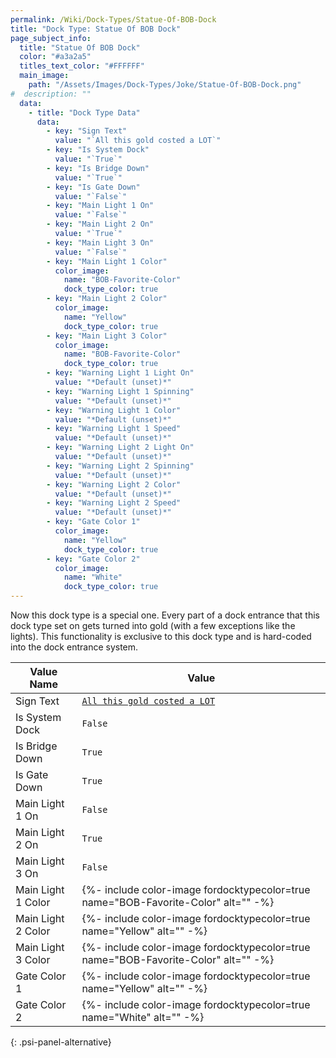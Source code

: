 ```yaml
---
permalink: /Wiki/Dock-Types/Statue-Of-BOB-Dock
title: "Dock Type: Statue Of BOB Dock"
page_subject_info:
  title: "Statue Of BOB Dock"
  color: "#a3a2a5"
  titles_text_color: "#FFFFFF"
  main_image:
    path: "/Assets/Images/Dock-Types/Joke/Statue-Of-BOB-Dock.png"
#  description: ""
  data:
    - title: "Dock Type Data"
      data:
        - key: "Sign Text"
          value: "`All this gold costed a LOT`"
        - key: "Is System Dock"
          value: "`True`"
        - key: "Is Bridge Down"
          value: "`True`"
        - key: "Is Gate Down"
          value: "`False`"
        - key: "Main Light 1 On"
          value: "`False`"
        - key: "Main Light 2 On"
          value: "`True`"
        - key: "Main Light 3 On"
          value: "`False`"
        - key: "Main Light 1 Color"
          color_image:
            name: "BOB-Favorite-Color"
            dock_type_color: true
        - key: "Main Light 2 Color"
          color_image:
            name: "Yellow"
            dock_type_color: true
        - key: "Main Light 3 Color"
          color_image:
            name: "BOB-Favorite-Color"
            dock_type_color: true
        - key: "Warning Light 1 Light On"
          value: "*Default (unset)*"
        - key: "Warning Light 1 Spinning"
          value: "*Default (unset)*"
        - key: "Warning Light 1 Color"
          value: "*Default (unset)*"
        - key: "Warning Light 1 Speed"
          value: "*Default (unset)*"
        - key: "Warning Light 2 Light On"
          value: "*Default (unset)*"
        - key: "Warning Light 2 Spinning"
          value: "*Default (unset)*"
        - key: "Warning Light 2 Color"
          value: "*Default (unset)*"
        - key: "Warning Light 2 Speed"
          value: "*Default (unset)*"
        - key: "Gate Color 1"
          color_image:
            name: "Yellow"
            dock_type_color: true
        - key: "Gate Color 2"
          color_image:
            name: "White"
            dock_type_color: true
---
```


Now this dock type is a special one. Every part of a dock entrance that this dock type set on gets turned into gold (with a few exceptions like the lights). This functionality is exclusive to this dock type and is hard-coded into the dock entrance system.

| Value Name               | Value |
|-|-|
| Sign Text                | [`All this gold costed a LOT`](/RBAP-Wiki/Wiki/Value-Types#string) |
| Is System Dock           | `False` |
| Is Bridge Down           | `True` |
| Is Gate Down             | `True` |
| Main Light 1 On          | `False` |
| Main Light 2 On          | `True` |
| Main Light 3 On          | `False` |
| Main Light 1 Color       | {%- include color-image fordocktypecolor=true name="BOB-Favorite-Color" alt="" -%} |
| Main Light 2 Color       | {%- include color-image fordocktypecolor=true name="Yellow" alt="" -%} |
| Main Light 3 Color       | {%- include color-image fordocktypecolor=true name="BOB-Favorite-Color" alt="" -%} |
| Gate Color 1             | {%- include color-image fordocktypecolor=true name="Yellow" alt="" -%} |
| Gate Color 2             | {%- include color-image fordocktypecolor=true name="White" alt="" -%} |
{: .psi-panel-alternative}

<img class="dock-type-image" src="/RBAP-Wiki/Assets/Images/Dock-Types/Joke/Statue-Of-BOB-Dock.png" alt="">